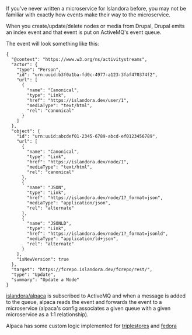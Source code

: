 If you've never written a microservice for Islandora before, you may not be familiar with exactly how events make their way to the microservice.

When you create/update/delete nodes or media from Drupal, Drupal emits an index event and that event is put on ActiveMQ's event queue.

The event will look something like this:

```
{
  "@context": "https://www.w3.org/ns/activitystreams",
  "actor": {
    "type": "Person",
    "id": "urn:uuid:b3f0a1ba-fd0c-4977-a123-3faf470374f2",
    "url": [
      {
        "name": "Canonical",
        "type": "Link",
        "href": "https://islandora.dev/user/1",
        "mediaType": "text/html",
        "rel": "canonical"
      }
    ]
  },
  "object": {
    "id": "urn:uuid:abcdef01-2345-6789-abcd-ef0123456789",
    "url": [
      {
        "name": "Canonical",
        "type": "Link",
        "href": "https://islandora.dev/node/1",
        "mediaType": "text/html",
        "rel": "canonical"
      },
      {
        "name": "JSON",
        "type": "Link",
        "href": "https://islandora.dev/node/1?_format=json",
        "mediaType": "application/json",
        "rel": "alternate"
      },
      {
        "name": "JSONLD",
        "type": "Link",
        "href": "https://islandora.dev/node/1?_format=jsonld",
        "mediaType": "application/ld+json",
        "rel": "alternate"
      }
    ],
    "isNewVersion": true
  },
  "target": "https://fcrepo.islandora.dev/fcrepo/rest/",
  "type": "Update",
  "summary": "Update a Node"
}
```

[islandora/alpaca](https://github.com/islandora/alpaca) is subscribed to ActiveMQ and when a message is added to the queue, alpaca reads the event and forwards the event to a microservice (alpaca's config associates a given queue with a given microservice as a 1:1 relationship).

Alpaca has some custom logic implemented for [triplestores](https://github.com/Islandora/Alpaca/blob/2.x/islandora-indexing-triplestore/src/main/java/ca/islandora/alpaca/indexing/triplestore/TriplestoreIndexer.java) and [fedora](https://github.com/Islandora/Alpaca/blob/2.x/islandora-indexing-fcrepo/src/main/java/ca/islandora/alpaca/indexing/fcrepo/FcrepoIndexer.java)
